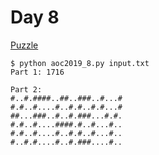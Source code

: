 # Day 8

[Puzzle](https://adventofcode.com/2019/day/8)

```
$ python aoc2019_8.py input.txt
Part 1: 1716

Part 2:
#..#.####..##..###..#...#
#.#..#....#..#.#..#.#...#
##...###..#..#.###...#.#.
#.#..#....####.#..#...#..
#.#..#....#..#.#..#...#..
#..#.#....#..#.###....#..
```
